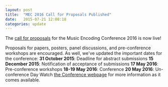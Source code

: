 ```yaml
---
layout: post
title:  "MEC 2016 Call for Proposals Published"
date:   2015-07-21 12:08:18
categories: update
---
```

The [call for proposals](http://music-encoding.org/community/conference/call-for-proposals/) for the Music Encoding Conference 2016 is now live! 

Proposals for papers, posters, panel discussions, and pre-conference workshops are encouraged. As well, we've updated the important dates for the conference: **31 October 2015**: Deadline for abstract submissions **15 December 2015**: Notification of acceptance of submissions **17 May 2016**: Pre-conference workshops **18-19 May 2016**: Conference **20 May 2016**: Un-conference Day Watch [the Conference webpage](http://music-encoding.org/community/conference/) for more information as it comes available.
